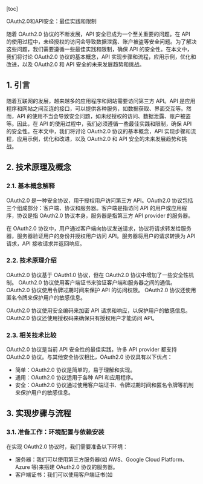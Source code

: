 
[toc]                    
                
                
OAuth2.0和API安全：最佳实践和限制

随着 OAuth2.0 协议的不断发展，API 安全已成为一个至关重要的问题。在 API 的使用过程中，未经授权的访问会导致数据泄露、账户被盗等安全问题。为了解决这些问题，我们需要遵循一些最佳实践和限制，确保 API 的安全性。在本文中，我们将讨论 OAuth2.0 协议的基本概念，API 实现步骤和流程，应用示例，优化和改进，以及 OAuth2.0 和 API 安全的未来发展趋势和挑战。

## 1. 引言

随着互联网的发展，越来越多的应用程序和网站需要访问第三方 API。API 是应用程序和网站之间互连的接口，可以提供各种服务，如数据获取、界面交互等。然而，API 的使用不当会导致安全问题，如未经授权的访问、数据泄露、账户被盗等。因此，在 API 的使用过程中，我们必须遵循一些最佳实践和限制，确保 API 的安全性。在本文中，我们将讨论 OAuth2.0 协议的基本概念，API 实现步骤和流程，应用示例，优化和改进，以及 OAuth2.0 和 API 安全的未来发展趋势和挑战。

## 2. 技术原理及概念

### 2.1. 基本概念解释

OAuth2.0 是一种安全协议，用于授权用户访问第三方 API。OAuth2.0 协议包括三个组成部分：客户端、协议和服务器。客户端是指访问 API 的用户或应用程序，协议是指 OAuth2.0 协议本身，服务器是指第三方 API  provider 的服务器。

在 OAuth2.0 协议中，用户通过客户端向协议发送请求，协议将请求转发给服务器，服务器验证用户的身份并授权用户访问 API。服务器将用户的请求转换为 API 请求，API 接收请求并返回响应。

### 2.2. 技术原理介绍

OAuth2.0 协议基于 OAuth1.0 协议，但在 OAuth2.0 协议中增加了一些安全性机制。 OAuth2.0 协议使用客户端证书来验证客户端和服务器之间的通信。 OAuth2.0 协议使用令牌过期时间来保护 API 的访问权限。 OAuth2.0 协议还使用匿名令牌来保护用户的敏感信息。

OAuth2.0 协议使用安全编码来加密 API 请求和响应，以保护用户的敏感信息。 OAuth2.0 协议还使用授权码来确保只有授权用户才能访问 API。

### 2.3. 相关技术比较

 OAuth2.0 协议是当前 API 安全性的最佳实践，许多 API  provider 都支持 OAuth2.0 协议。与其他安全协议相比，OAuth2.0 协议具有以下优点：

- 简单：OAuth2.0 协议是简单的，易于理解和实现。
- 通用：OAuth2.0 协议适用于各种 API 和应用程序。
- 安全：OAuth2.0 协议通过使用客户端证书、令牌过期时间和匿名令牌等机制来保护用户的敏感信息。

## 3. 实现步骤与流程

### 3.1. 准备工作：环境配置与依赖安装

在实现 OAuth2.0 协议时，我们需要准备以下环境：

- 服务器：我们可以使用第三方服务器(如 AWS、Google Cloud Platform、Azure 等)来搭建 OAuth2.0 协议的服务器。
- 客户端证书：我们可以使用客户端证书(如

